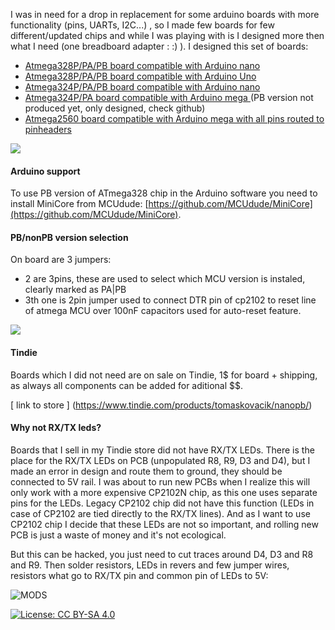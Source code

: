 I was in need for a drop in replacement for some arduino boards with more functionality (pins, UARTs, I2C...) , so I made few boards for few different/updated chips and while I was playing with is I designed more then what I need (one breadboard adapter : :) ). I designed this set of boards:

 - [ Atmega328P/PA/PB board compatible with Arduino nano ](https://www.tindie.com/products/tomaskovacik/nanopb/)
 - [ Atmega328P/PA/PB board compatible with Arduino Uno ](https://www.tindie.com/products/tomaskovacik/unopb/)
 - [ Atmega324P/PA/PB board compatible with Arduino nano ](https://www.tindie.com/products/tomaskovacik/nanoxx4px/)
 - [ Atmega324P/PA board compatible with Arduino mega ](https://www.tindie.com/products/tomaskovacik/mega324/)(PB version not produced yet, only designed, check github)
 - [ Atmega2560 board compatible with Arduino mega with all pins routed to pinheaders ](https://www.tindie.com/products/tomaskovacik/megaallpins/)

![](https://raw.githubusercontent.com/tomaskovacik/hw/master/kicad/arduino_nanoPB/pics/20190513_124704.jpg "")

#### Arduino support

To use PB version of ATmega328 chip in the Arduino software you need to install MiniCore from MCUdude: [https://github.com/MCUdude/MiniCore](https://github.com/MCUdude/MiniCore).

#### PB/nonPB version selection

On board are 3 jumpers:
 - 2 are 3pins, these are used to select which MCU version is instaled, clearly marked as PA|PB
 - 3th one is 2pin jumper used to connect DTR pin of cp2102 to reset line of atmega MCU over 100nF capacitors used for auto-reset feature.
 
![](https://raw.githubusercontent.com/tomaskovacik/hw/master/kicad/arduino_nanoPB/pics/solder_jumpers.jpg "")

#### Tindie

Boards which I did not need are on sale on Tindie, 1$ for board + shipping, as always all components can be added for aditional $$.

[ link to store ] (https://www.tindie.com/products/tomaskovacik/nanopb/)

#### Why not RX/TX leds?

Boards that I sell in my Tindie store did not have RX/TX LEDs.
There is the place for the RX/TX LEDs on PCB (unpopulated R8, R9, D3 and D4), but I made an error in design and route them to ground, they should be connected to 5V rail. I was about to run new PCBs when I realize this will only work with a more expensive CP2102N chip, as this one uses separate pins for the LEDs. Legacy CP2102 chip did not have this function (LEDs in case of CP2102 are tied directly to the RX/TX lines). And as I want to use CP2102 chip I decide that these LEDs are not so important, and rolling new PCB is just a waste of money and it's not ecological.

But this can be hacked, you just need to cut traces around D4, D3 and R8 and R9. Then solder resistors, LEDs in revers and few jumper wires, resistors what go to RX/TX pin and common pin of LEDs to 5V:

![MODS](https://raw.githubusercontent.com/tomaskovacik/hw/master/kicad/arduino_nanoPB/pics/fixies.jpg "Mods")

[![License: CC BY-SA 4.0](https://img.shields.io/badge/License-CC%20BY--SA%204.0-lightgrey.svg)](https://creativecommons.org/licenses/by-sa/4.0/)
